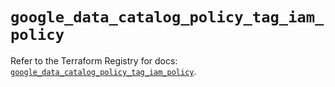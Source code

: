 # `google_data_catalog_policy_tag_iam_policy`

Refer to the Terraform Registry for docs: [`google_data_catalog_policy_tag_iam_policy`](https://registry.terraform.io/providers/hashicorp/google/5.34.0/docs/resources/data_catalog_policy_tag_iam_policy).
